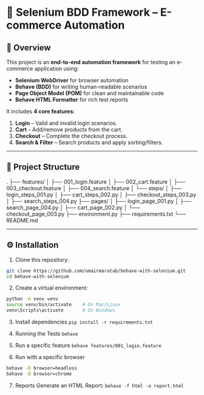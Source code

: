# 🛒 Selenium BDD Framework – E-commerce Automation

## 📌 Overview
This project is an **end-to-end automation framework** for testing an e-commerce application using:
- **Selenium WebDriver** for browser automation
- **Behave (BDD)** for writing human-readable scenarios
- **Page Object Model (POM)** for clean and maintainable code
- **Behave HTML Formatter** for rich test reports

It includes **4 core features**:
1. **Login** – Valid and invalid login scenarios.
2. **Cart** – Add/remove products from the cart.
3. **Checkout** – Complete the checkout process.
4. **Search & Filter** – Search products and apply sorting/filters.

---

## 📂 Project Structure
.
├── features/
│   ├── 001_login.feature
│   ├── 002_cart.feature
│   ├── 003_checkout.feature
│   ├── 004_search.feature
│   └── steps/
│       ├── login_steps_001.py
│       ├── cart_steps_002.py
│       ├── checkout_steps_003.py
│       ├── search_steps_004.py
├── pages/
│   ├── login_page_001.py
│   ├── search_page_004.py
│   ├── cart_page_002.py
│   └── checkout_page_003.py
├── environment.py
├── requirements.txt
└── README.md

---

## ⚙️ Installation

1. Clone this repository:
```bash
git clone https://github.com/umairmaratab/behave-with-selenium.git
cd behave-with-selenium
```
2. Create a virtual environment:
```bash
python -m venv venv
source venv/bin/activate    # On Mac/Linux
venv\Scripts\activate       # On Windows
```
3. Install dependencies
``` pip install -r requirements.txt ```

4. Running the Tests
``` behave ```

5. Run a specific feature
``` behave features/001_login.feature ```

6. Run with a specific browser
```bash
behave -D browser=headless
behave -D browser=chrome
```
7. Reports 
Generate an HTML Report:
``` behave -f html -o report.html ```
